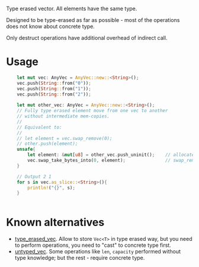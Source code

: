 Type erased vector. All elements have the same type.

Designed to be type-erased as far as possible - most of the operations does not know about concrete type.

Only destruct operations have additional overhead of indirect call.

# Usage

```rust
    let mut vec: AnyVec = AnyVec::new::<String>();
    vec.push(String::from("0"));
    vec.push(String::from("1"));
    vec.push(String::from("2"));
 
    let mut other_vec: AnyVec = AnyVec::new::<String>();
    // Fully type erased element move from one vec to another
    // without intermediate mem-copies.
    //
    // Equivalent to:
    //
    // let element = vec.swap_remove(0);
    // other.push(element);
    unsafe{
        let element: &mut[u8] = other_vec.push_uninit();    // allocate element 
        vec.swap_take_bytes_into(0, element);               // swap_remove
    }

    // Output 2 1
    for s in vec.as_slice::<String>(){
        println!("{}", s);
    }
    
```

# Known alternatives

* [type_erased_vec](https://crates.io/crates/type_erased_vec). Allow to store `Vec<T>` in type erased way, 
but you need to perform operations, you need to "cast" to concrete type first.
* [untyped_vec](https://crates.io/crates/untyped_vec). Some operations like `len`, `capacity` performed without type
knowledge; but the rest - require concrete type.
